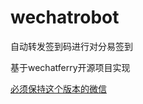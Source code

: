# wechatrobot
自动转发签到码进行对分易签到

基于wechatferry开源项目实现

[必须保持这个版本的微信](https://github.com/lich0821/WeChatFerry/releases/latest)
